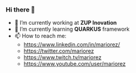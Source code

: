 ### Hi there 👋

- 🔭 I’m currently working at **ZUP Inovation**
- 🌱 I’m currently learning **QUARKUS** framework
- 📫 How to reach me:
  - https://www.linkedin.com/in/mariorez/
  - https://twitter.com/mariorez
  - https://www.twitch.tv/mariorez
  - https://www.youtube.com/user/mariorez
